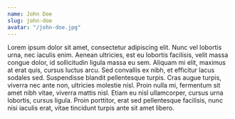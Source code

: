 ```yaml
---
name: John Doe
slug: john-doe
avatar: "/john-doe.jpg"
---
```


Lorem ipsum dolor sit amet, consectetur adipiscing elit. Nunc vel lobortis urna, nec iaculis enim. Aenean ultricies, est eu lobortis facilisis, velit massa congue dolor, id sollicitudin ligula massa eu sem. Aliquam mi elit, maximus at erat quis, cursus luctus arcu. Sed convallis ex nibh, et efficitur lacus sodales sed. Suspendisse blandit pellentesque turpis. Cras augue turpis, viverra nec ante non, ultricies molestie nisl. Proin nulla mi, fermentum sit amet nibh vitae, viverra mattis nisl. Etiam eu nisl ullamcorper, cursus urna lobortis, cursus ligula. Proin porttitor, erat sed pellentesque facilisis, nunc nisi iaculis erat, vitae tincidunt turpis ante sit amet libero.
